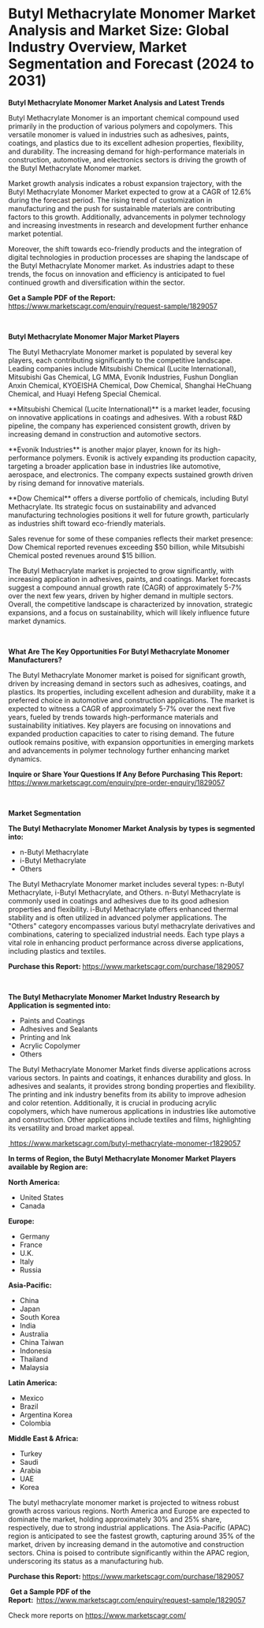 <p><h1>Butyl Methacrylate Monomer Market Analysis and Market Size: Global Industry Overview, Market Segmentation and Forecast (2024 to 2031)</h1></p><p><strong>Butyl Methacrylate Monomer Market Analysis and Latest Trends</strong></p>
<p><p>Butyl Methacrylate Monomer is an important chemical compound used primarily in the production of various polymers and copolymers. This versatile monomer is valued in industries such as adhesives, paints, coatings, and plastics due to its excellent adhesion properties, flexibility, and durability. The increasing demand for high-performance materials in construction, automotive, and electronics sectors is driving the growth of the Butyl Methacrylate Monomer market.</p><p>Market growth analysis indicates a robust expansion trajectory, with the Butyl Methacrylate Monomer Market expected to grow at a CAGR of 12.6% during the forecast period. The rising trend of customization in manufacturing and the push for sustainable materials are contributing factors to this growth. Additionally, advancements in polymer technology and increasing investments in research and development further enhance market potential. </p><p>Moreover, the shift towards eco-friendly products and the integration of digital technologies in production processes are shaping the landscape of the Butyl Methacrylate Monomer market. As industries adapt to these trends, the focus on innovation and efficiency is anticipated to fuel continued growth and diversification within the sector.</p></p>
<p><strong>Get a Sample PDF of the Report:&nbsp;</strong> <a href="https://www.marketscagr.com/enquiry/request-sample/1829057?utm_campaign=1895&utm_medium=2&utm_source=Github&utm_content=ia&utm_term=30122024&utm_id=butyl-methacrylate-monomer">https://www.marketscagr.com/enquiry/request-sample/1829057</a></p>
<p>&nbsp;</p>
<p><strong>Butyl Methacrylate Monomer Major Market Players</strong></p>
<p><p>The Butyl Methacrylate Monomer market is populated by several key players, each contributing significantly to the competitive landscape. Leading companies include Mitsubishi Chemical (Lucite International), Mitsubishi Gas Chemical, LG MMA, Evonik Industries, Fushun Donglian Anxin Chemical, KYOEISHA Chemical, Dow Chemical, Shanghai HeChuang Chemical, and Huayi Hefeng Special Chemical.</p><p>**Mitsubishi Chemical (Lucite International)** is a market leader, focusing on innovative applications in coatings and adhesives. With a robust R&D pipeline, the company has experienced consistent growth, driven by increasing demand in construction and automotive sectors. </p><p>**Evonik Industries** is another major player, known for its high-performance polymers. Evonik is actively expanding its production capacity, targeting a broader application base in industries like automotive, aerospace, and electronics. The company expects sustained growth driven by rising demand for innovative materials.</p><p>**Dow Chemical** offers a diverse portfolio of chemicals, including Butyl Methacrylate. Its strategic focus on sustainability and advanced manufacturing technologies positions it well for future growth, particularly as industries shift toward eco-friendly materials.</p><p>Sales revenue for some of these companies reflects their market presence: Dow Chemical reported revenues exceeding $50 billion, while Mitsubishi Chemical posted revenues around $15 billion. </p><p>The Butyl Methacrylate market is projected to grow significantly, with increasing application in adhesives, paints, and coatings. Market forecasts suggest a compound annual growth rate (CAGR) of approximately 5-7% over the next few years, driven by higher demand in multiple sectors. Overall, the competitive landscape is characterized by innovation, strategic expansions, and a focus on sustainability, which will likely influence future market dynamics.</p></p>
<p>&nbsp;</p>
<p><strong>What Are The Key Opportunities For Butyl Methacrylate Monomer Manufacturers?</strong></p>
<p><p>The Butyl Methacrylate Monomer market is poised for significant growth, driven by increasing demand in sectors such as adhesives, coatings, and plastics. Its properties, including excellent adhesion and durability, make it a preferred choice in automotive and construction applications. The market is expected to witness a CAGR of approximately 5-7% over the next five years, fueled by trends towards high-performance materials and sustainability initiatives. Key players are focusing on innovations and expanded production capacities to cater to rising demand. The future outlook remains positive, with expansion opportunities in emerging markets and advancements in polymer technology further enhancing market dynamics.</p></p>
<p><strong>Inquire or Share Your Questions If Any Before Purchasing This Report:</strong> <a href="https://www.marketscagr.com/enquiry/pre-order-enquiry/1829057?utm_campaign=1895&utm_medium=2&utm_source=Github&utm_content=ia&utm_term=30122024&utm_id=butyl-methacrylate-monomer">https://www.marketscagr.com/enquiry/pre-order-enquiry/1829057</a></p>
<p>&nbsp;</p>
<p><strong>Market Segmentation</strong></p>
<p><strong>The Butyl Methacrylate Monomer Market Analysis by types is segmented into:</strong></p>
<p><ul><li>n-Butyl Methacrylate</li><li>i-Butyl Methacrylate</li><li>Others</li></ul></p>
<p><p>The Butyl Methacrylate Monomer market includes several types: n-Butyl Methacrylate, i-Butyl Methacrylate, and Others. n-Butyl Methacrylate is commonly used in coatings and adhesives due to its good adhesion properties and flexibility. i-Butyl Methacrylate offers enhanced thermal stability and is often utilized in advanced polymer applications. The "Others" category encompasses various butyl methacrylate derivatives and combinations, catering to specialized industrial needs. Each type plays a vital role in enhancing product performance across diverse applications, including plastics and textiles.</p></p>
<p><strong>Purchase this Report:&nbsp;</strong><a href="https://www.marketscagr.com/purchase/1829057?utm_campaign=1895&utm_medium=2&utm_source=Github&utm_content=ia&utm_term=30122024&utm_id=butyl-methacrylate-monomer">https://www.marketscagr.com/purchase/1829057</a></p>
<p>&nbsp;</p>
<p><strong>The Butyl Methacrylate Monomer Market Industry Research by Application is segmented into:</strong></p>
<p><ul><li>Paints and Coatings</li><li>Adhesives and Sealants</li><li>Printing and Ink</li><li>Acrylic Copolymer</li><li>Others</li></ul></p>
<p><p>The Butyl Methacrylate Monomer Market finds diverse applications across various sectors. In paints and coatings, it enhances durability and gloss. In adhesives and sealants, it provides strong bonding properties and flexibility. The printing and ink industry benefits from its ability to improve adhesion and color retention. Additionally, it is crucial in producing acrylic copolymers, which have numerous applications in industries like automotive and construction. Other applications include textiles and films, highlighting its versatility and broad market appeal.</p></p>
<p><a href="https://www.marketscagr.com/butyl-methacrylate-monomer-r1829057?utm_campaign=1895&utm_medium=2&utm_source=Github&utm_content=ia&utm_term=30122024&utm_id=butyl-methacrylate-monomer">&nbsp;https://www.marketscagr.com/butyl-methacrylate-monomer-r1829057</a></p>
<p><strong>In terms of Region, the Butyl Methacrylate Monomer Market Players available by Region are:</strong></p>
<p>
    <p> <strong> North America: </strong>
        <ul>
            <li>United States</li>
            <li>Canada</li>
        </ul>
        </p> 
    <p> <strong> Europe: </strong>
        <ul>
            <li>Germany</li>
            <li>France</li>
            <li>U.K.</li>
            <li>Italy</li>
            <li>Russia</li>
        </ul>
        </p> 
    <p> <strong> Asia-Pacific: </strong>
        <ul>
            <li>China</li>
            <li>Japan</li>
            <li>South Korea</li>
            <li>India</li>
            <li>Australia</li>
            <li>China Taiwan</li>
            <li>Indonesia</li>
            <li>Thailand</li>
            <li>Malaysia</li>
        </ul>
        </p> 
    <p> <strong> Latin America: </strong>
        <ul>
            <li>Mexico</li>
            <li>Brazil</li>
            <li>Argentina Korea</li>
            <li>Colombia</li>
        </ul>
        </p> 
    <p> <strong> Middle East & Africa: </strong>
        <ul>
            <li>Turkey</li>
            <li>Saudi</li>
            <li>Arabia</li>
            <li>UAE</li>
            <li>Korea</li>
        </ul>
    </p>
    </p>
<p><p>The butyl methacrylate monomer market is projected to witness robust growth across various regions. North America and Europe are expected to dominate the market, holding approximately 30% and 25% share, respectively, due to strong industrial applications. The Asia-Pacific (APAC) region is anticipated to see the fastest growth, capturing around 35% of the market, driven by increasing demand in the automotive and construction sectors. China is poised to contribute significantly within the APAC region, underscoring its status as a manufacturing hub.</p></p>
<p><strong>Purchase this Report: </strong><a href="https://www.marketscagr.com/purchase/1829057?utm_campaign=1895&utm_medium=2&utm_source=Github&utm_content=ia&utm_term=30122024&utm_id=butyl-methacrylate-monomer">https://www.marketscagr.com/purchase/1829057</a></p>
<p>&nbsp;<strong>Get a Sample PDF of the Report:&nbsp;&nbsp;</strong><a href="https://www.marketscagr.com/enquiry/request-sample/1829057?utm_campaign=1895&utm_medium=2&utm_source=Github&utm_content=ia&utm_term=30122024&utm_id=butyl-methacrylate-monomer">https://www.marketscagr.com/enquiry/request-sample/1829057</a></p>
<p><strong></strong></p>
<p>Check more reports on <a href="https://www.marketscagr.com/?utm_campaign=1895&utm_medium=2&utm_source=Github&utm_content=ia&utm_term=30122024&utm_id=butyl-methacrylate-monomer">https://www.marketscagr.com/</a></p>